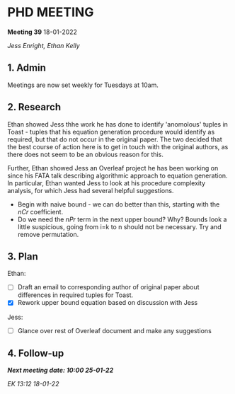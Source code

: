 # PHD MEETING

__Meeting 39__
18-01-2022


_Jess Enright,_
_Ethan Kelly_


## 1. Admin

Meetings are now set weekly for Tuesdays at 10am.


## 2. Research

Ethan showed Jess thhe work he has done to identify 'anomolous' tuples in Toast - tuples that his equation generation procedure would identify as required, but that do not occur in the original paper. The two decided that the best course of action here is to get in touch with the original authors, as there does not seem to be an obvious reason for this.

Further, Ethan showed Jess an Overleaf project he has been working on since his FATA talk describing algorithmic approach to equation generation. In particular, Ethan wanted Jess to look at his procedure complexity analysis, for which Jess had several helpful suggestions.
- Begin with naive bound - we can do better than this, starting with the $nCr$ coefficient.
- Do we need the $nPr$ term in the next upper bound? Why? Bounds look a little suspicious, going from i=k to n should not be necessary. Try and remove permutation.


## 3. Plan

Ethan:
- [ ] Draft an email to corresponding author of original paper about differences in required tuples for Toast.
- [x] Rework upper bound equation based on discussion with Jess

Jess:
- [ ] Glance over rest of Overleaf document and make any suggestions

## 4. Follow-up


**_Next meeting date: 10:00 25-01-22_**



_EK 13:12 18-01-22_

